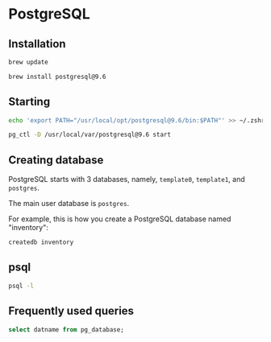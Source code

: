 # PostgreSQL

## Installation

```bash
brew update

brew install postgresql@9.6
```

## Starting

```bash
echo 'export PATH="/usr/local/opt/postgresql@9.6/bin:$PATH"' >> ~/.zshrc

pg_ctl -D /usr/local/var/postgresql@9.6 start
```

## Creating database

PostgreSQL starts with 3 databases, namely, `template0`, `template1`, and `postgres`.

The main user database is `postgres`.

For example, this is how you create a PostgreSQL database named "inventory":
```bash
createdb inventory
```

## psql

```bash
psql -l
```

## Frequently used queries

```sql
select datname from pg_database;
```
